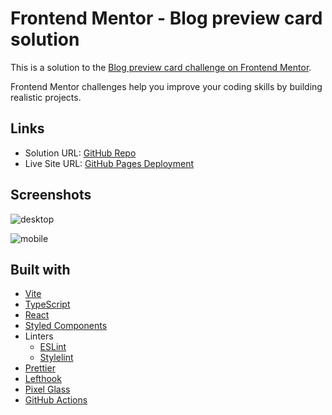 # Frontend Mentor - Blog preview card solution

This is a solution to the [Blog preview card challenge on Frontend Mentor](https://www.frontendmentor.io/challenges/blog-preview-card-ckPaj01IcS).

Frontend Mentor challenges help you improve your coding skills by building realistic projects.

## Links

- Solution URL: [GitHub Repo](https://github.com/ha308ing/front-ment_blog-preview-card/)
- Live Site URL: [GitHub Pages Deployment](https://ha308ing.github.io/front-ment_blog-preview-card/)

## Screenshots

![desktop](https://i.postimg.cc/k5Wc4gY6/image.png)

![mobile](https://i.postimg.cc/k5PQkdMn/image.png)

## Built with

- [Vite](https://vitejs.dev/)
- [TypeScript](https://www.typescriptlang.org/)
- [React](https://reactjs.org/)
- [Styled Components](https://styled-components.com/)
- Linters
  - [ESLint](https://eslint.org/)
  - [Stylelint](https://stylelint.io/)
- [Prettier](https://prettier.io/)
- [Lefthook](https://github.com/evilmartians/lefthook)
- [Pixel Glass](https://yoksel.github.io/pixel-glass-js/)
- [GitHub Actions](https://resources.github.com/learn/pathways/automation/essentials/automated-application-deployment-with-github-actions-and-pages/)
